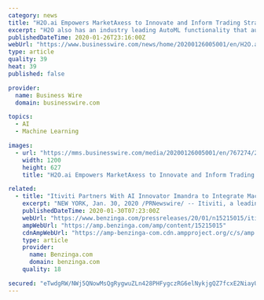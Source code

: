 ```yaml
---
category: news
title: "H2O.ai Empowers MarketAxess to Innovate and Inform Trading Strategies"
excerpt: "H2O also has an industry leading AutoML functionality that automatically runs through all the algorithms and their hyperparameters to produce a leaderboard of the best models. The H2O platform is extensively used in industries such as financial services that require the machine learning at scale. About H2O.ai H2O.ai is an open source leader in ..."
publishedDateTime: 2020-01-26T23:16:00Z
webUrl: "https://www.businesswire.com/news/home/20200126005001/en/H2O.ai-Empowers-MarketAxess-Innovate-Inform-Trading-Strategies"
type: article
quality: 39
heat: 39
published: false

provider:
  name: Business Wire
  domain: businesswire.com

topics:
  - AI
  - Machine Learning

images:
  - url: "https://mms.businesswire.com/media/20200126005001/en/767274/23/logo.jpg"
    width: 1200
    height: 627
    title: "H2O.ai Empowers MarketAxess to Innovate and Inform Trading Strategies"

related:
  - title: "Itiviti Partners With AI Innovator Imandra to Integrate Machine Learning Into Client Onboarding and Testing Tools"
    excerpt: "NEW YORK, Jan. 30, 2020 /PRNewswire/ -- Itiviti, a leading technology, and service provider to financial institutions worldwide, has signed an exclusive partnership agreement with Imandra Inc., the AI pioneer behind the Imandra automated reasoning engine."
    publishedDateTime: 2020-01-30T07:23:00Z
    webUrl: "https://www.benzinga.com/pressreleases/20/01/n15215015/itiviti-partners-with-ai-innovator-imandra-to-integrate-machine-learning-into-client-onboarding-an"
    ampWebUrl: "https://amp.benzinga.com/amp/content/15215015"
    cdnAmpWebUrl: "https://amp-benzinga-com.cdn.ampproject.org/c/s/amp.benzinga.com/amp/content/15215015"
    type: article
    provider:
      name: Benzinga.com
      domain: benzinga.com
    quality: 18

secured: "eTwdgRW/NWj5QNowMsQgRygwuZLn428PHFygczRG6elNykjgQZ7fcxE2NiayUg73OG1fUR0HF2Q2YLUUp1wXrQm0AySRWDLAkpKeg13bz4IvnrGOOTp1dlN8b2BSsmEXMTEpNdK8mvvOUXVM776QRi3Z2UrIbyqm72AvbDtbUVcYLP1ZG5zw56J0WPojl1rT5QOn9+tyLpwhqwkB8+OJdy6BdUhOlrI/xF4ieQysQUpCHgM52pe9NR4VCZ4jCTy/1E7XvWIwsAO2x7TZZSOVrWaQIM/01cgkD1Sl8vF+TQ+c2KiGEBNlTa9bJ/kS33/W;AdRmuYLCV4bCgMV3QjRpXg=="
---
```


